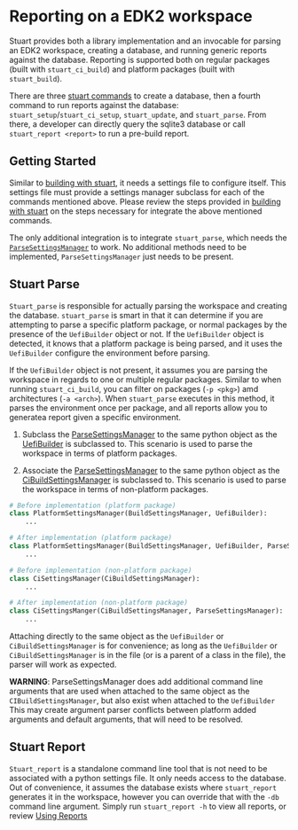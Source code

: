 # Reporting on a EDK2 workspace

Stuart provides both a library implementation and an invocable for parsing an EDK2 workspace, creating a database, and
running generic reports against the database. Reporting is supported both on regular packages (built with
`stuart_ci_build`) and platform packages (built with `stuart_build`).

There are three [stuart commands](/#what-can-i-ask-stuart-to-do) to create a database, then a fourth command to run
reports against the database: `stuart_setup`/`stuart_ci_setup`, `stuart_update`, and `stuart_parse`. From there, a
developer can directly query the sqlite3 database or call `stuart_report <report>` to run a pre-build report.

## Getting Started

Similar to [building with stuart](/integrate/build/), it needs a settings file to configure itself. This settings file
must provide a settings manager subclass for each of the commands mentioned above. Please review the steps provided in
[building with stuart](/integrate/build/) on the steps necessary for integrate the above mentioned commands.

The only additional integration is to integrate `stuart_parse`, which needs the [`ParseSettingsManager`](/api/invocables/edk2_parse/#edk2toolext.invocables.edk2_parse.ParseSettingsManager)
to work. No additional methods need to be implemented, `ParseSettingsManager` just needs to be present.

## Stuart Parse

`Stuart_parse` is responsible for actually parsing the workspace and creating the database. `stuart_parse` is smart in
that it can determine if you are attempting to parse a specific platform package, or normal packages by the presence of
the `UefiBuilder` object or not. If the `UefiBuilder` object is detected, it knows that a platform package is being
parsed, and it uses the `UefiBuilder` configure the environment before parsing.

If the `UefiBuilder` object is not present, it assumes you are parsing the workspace in regards to one or multiple
regular packages. Similar to when running `stuart_ci_build`, you can filter on packages (`-p <pkg>`) amd architectures
(`-a <arch>`). When `stuart_parse` executes in this method, it parses the environment once per package, and all reports
allow you to generatea report given a specific environment.

1. Subclass the [ParseSettingsManager](/api/invocables/edk2_parse/#edk2toolext.invocables.edk2_parse.ParseSettingsManager)
   to the same python object as the [UefiBuilder](/api/environment/uefi_build/#edk2toolext.environment.uefi_build.UefiBuilder)
   is subclassed to. This scenario is used to parse the workspace in terms of platform packages.

2. Associate the [ParseSettingsManager](/api/invocables/edk2_parse/#edk2toolext.invocables.edk2_parse.ParseSettingsManager)
   to the same python object as the [CiBuildSettingsManager](/api/invocables/edk2_ci_build/#edk2toolext.invocables.edk2_ci_build.CiBuildSettingsManager)
   is subclassed to. This scenario is used to parse the workspace in terms of non-platform packages.

```python
# Before implementation (platform package)
class PlatformSettingsManager(BuildSettingsManager, UefiBuilder):
    ...

# After implementation (platform package)
class PlatformSettingsManager(BuildSettingsManager, UefiBuilder, ParseSettingsManager):
    ...

# Before implementation (non-platform package)
class CiSettingsManager(CiBuildSettingsManager):
    ...

# After implementation (non-platform package)
class CiSettingsManger(CiBuildSettingsManager, ParseSettingsManager):
    ...
```

Attaching directly to the same object as the `UefiBuilder` or `CiBuildSettingsManager` is for convenience; as long
as the `UefiBuilder` or `CiBuildSettingsManager` is in the file (or is a parent of a class in the file), the parser
will work as expected.

**WARNING**: ParseSettingsManager does add additional command line arguments that are used when attached to the same
object as the `CIBuildSettingsManager`, but also exist when attached to the `UefiBuilder` This may create argument
parser conflicts between platform added arguments and default arguments, that will need to be resolved.

## Stuart Report

`Stuart_report` is a standalone command line tool that is not need to be associated with a python settings file. It
only needs access to the database. Out of convenience, it assumes the database exists where `stuart_report` generates
it in the workspace, however you can override that with the `-db` command line argument. Simply run `stuart_report -h`
to view all reports, or review [Using Reports](/using/reporting/)
